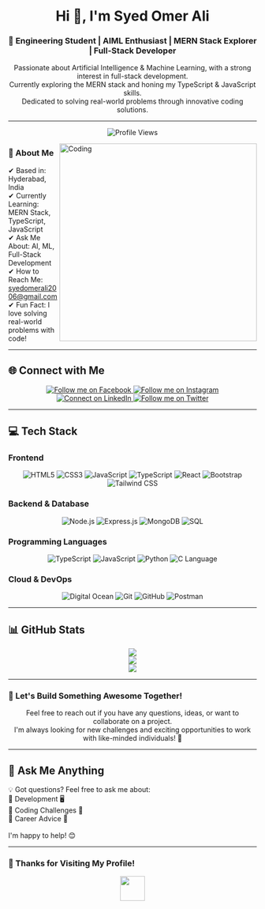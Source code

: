<h1 align="center">
  <span title="Thanks for visiting!">Hi 👋, I'm Syed Omer Ali</span>
</h1>

<h3 align="center">
 🚀 Engineering Student | AIML Enthusiast | MERN Stack Explorer | Full-Stack Developer
</h3>

<p align="center">
  Passionate about Artificial Intelligence & Machine Learning, with a strong interest in full-stack development. <br> 
  Currently exploring the MERN stack and honing my TypeScript & JavaScript skills. <br> 
  Dedicated to solving real-world problems through innovative coding solutions.
</p>

---

<p align="center">
  <img src="https://komarev.com/ghpvc/?username=syedomer17&label=Profile%20views&color=0e75b6&style=flat" alt="Profile Views" />
</p>

<img align="right" alt="Coding" width="400" 
src="https://user-images.githubusercontent.com/74038190/229223263-cf2e4b07-2615-4f87-9c38-e37600f8381a.gif" 
style="transition: transform 0.3s; display: block; margin: auto;" 
title="Keep Coding!" 
onmouseover="this.style.transform='scale(1.1)'" 
onmouseout="this.style.transform='scale(1)'">

### 📍 About Me  
✔ Based in: Hyderabad, India  
✔ Currently Learning: MERN Stack, TypeScript, JavaScript  
✔ Ask Me About: AI, ML, Full-Stack Development  
✔ How to Reach Me: [syedomerali2006@gmail.com](mailto:syedomerali2006@gmail.com)  
✔ Fun Fact: I love solving real-world problems with code!  

---

## 🌐 Connect with Me  

<p align="center">
  <a href="https://www.facebook.com/share/15dm4xpa4T/" target="_blank">
    <img src="https://img.shields.io/badge/Facebook-1877F2?style=for-the-badge&logo=facebook&logoColor=white" title="Follow me on Facebook">
  </a>  
  <a href="https://www.instagram.com/syedomer934/profilecard/?igsh=bGxqaGcxOXZ1NXg2" target="_blank">
    <img src="https://img.shields.io/badge/Instagram-E4405F?style=for-the-badge&logo=instagram&logoColor=white" title="Follow me on Instagram">
  </a>  
  <a href="https://www.linkedin.com/in/syed-omer-ali-b73501324" target="_blank">
    <img src="https://img.shields.io/badge/LinkedIn-0A66C2?style=for-the-badge&logo=linkedin&logoColor=white" title="Connect on LinkedIn">
  </a>  
  <a href="https://x.com/SyedOmerAl20006" target="_blank">
    <img src="https://img.shields.io/badge/Twitter-000000?style=for-the-badge&logo=twitter&logoColor=white" title="Follow me on Twitter">
  </a>  
</p>

---

## 💻 Tech Stack  

### Frontend  
<p align="center">
  <img src="https://img.shields.io/badge/HTML5-E34F26?style=for-the-badge&logo=html5&logoColor=white" title="HTML5">
  <img src="https://img.shields.io/badge/CSS3-1572B6?style=for-the-badge&logo=css3&logoColor=white" title="CSS3">
  <img src="https://img.shields.io/badge/JavaScript-F7DF1E?style=for-the-badge&logo=javascript&logoColor=black" title="JavaScript">
  <img src="https://img.shields.io/badge/TypeScript-3178C6?style=for-the-badge&logo=typescript&logoColor=white" title="TypeScript">
  <img src="https://img.shields.io/badge/React-61DAFB?style=for-the-badge&logo=react&logoColor=black" title="React">
  <img src="https://img.shields.io/badge/Bootstrap-7952B3?style=for-the-badge&logo=bootstrap&logoColor=white" title="Bootstrap">
  <img src="https://img.shields.io/badge/TailwindCSS-38B2AC?style=for-the-badge&logo=tailwind-css&logoColor=white" title="Tailwind CSS">
</p>

### Backend & Database  
<p align="center">
  <img src="https://img.shields.io/badge/Node.js-339933?style=for-the-badge&logo=node.js&logoColor=white" title="Node.js">
  <img src="https://img.shields.io/badge/Express.js-404D59?style=for-the-badge&logo=express&logoColor=white" title="Express.js">
  <img src="https://img.shields.io/badge/MongoDB-47A248?style=for-the-badge&logo=mongodb&logoColor=white" title="MongoDB">
  <img src="https://img.shields.io/badge/SQL-4479A1?style=for-the-badge&logo=sqlite&logoColor=white" title="SQL">
</p>

### Programming Languages  
<p align="center">
  <img src="https://img.shields.io/badge/TypeScript-3178C6?style=for-the-badge&logo=typescript&logoColor=white" title="TypeScript">
  <img src="https://img.shields.io/badge/JavaScript-F7DF1E?style=for-the-badge&logo=javascript&logoColor=black" title="JavaScript">
  <img src="https://img.shields.io/badge/Python-3776AB?style=for-the-badge&logo=python&logoColor=white" title="Python">
  <img src="https://img.shields.io/badge/C-00599C?style=for-the-badge&logo=c&logoColor=white" title="C Language">
</p>

### Cloud & DevOps  
<p align="center">
  <img src="https://img.shields.io/badge/Digital_Ocean-0080FF?style=for-the-badge&logo=digitalocean&logoColor=white" title="Digital Ocean">
  <img src="https://img.shields.io/badge/Git-F05032?style=for-the-badge&logo=git&logoColor=white" title="Git">
  <img src="https://img.shields.io/badge/GitHub-181717?style=for-the-badge&logo=github&logoColor=white" title="GitHub">
  <img src="https://img.shields.io/badge/Postman-FF6C37?style=for-the-badge&logo=postman&logoColor=white" title="Postman">
</p>

---

## 📊 GitHub Stats  
<p align="center">
  <img src="https://github-readme-stats.vercel.app/api?username=syedomer17&theme=dark&hide_border=false&include_all_commits=false&count_private=false"/><br/>
  <img src="https://github-readme-streak-stats.herokuapp.com/?user=syedomer17&theme=dark&hide_border=false"/><br/>
  <img src="https://github-readme-stats.vercel.app/api/top-langs/?username=syedomer17&theme=dark&hide_border=false&include_all_commits=false&count_private=false&layout=compact"/>
</p>
</p>

---

### 👥 Let's Build Something Awesome Together!  
<p align="center">
  Feel free to reach out if you have any questions, ideas, or want to collaborate on a project. <br>
  I'm always looking for new challenges and exciting opportunities to work with like-minded individuals! 🚀
</p>

---

## 💬 Ask Me Anything  
💡 Got questions? Feel free to ask me about:  
🔹 Development 🖥  
🔹 Coding Challenges 🧠  
🔹 Career Advice 🎯  
<br> I'm happy to help! 😊

---

### 🎯 Thanks for Visiting My Profile!  
<p align="center">
  <img src="https://media.giphy.com/media/hvRJCLFzcasrR4ia7z/giphy.gif" width="50px">
</p>
